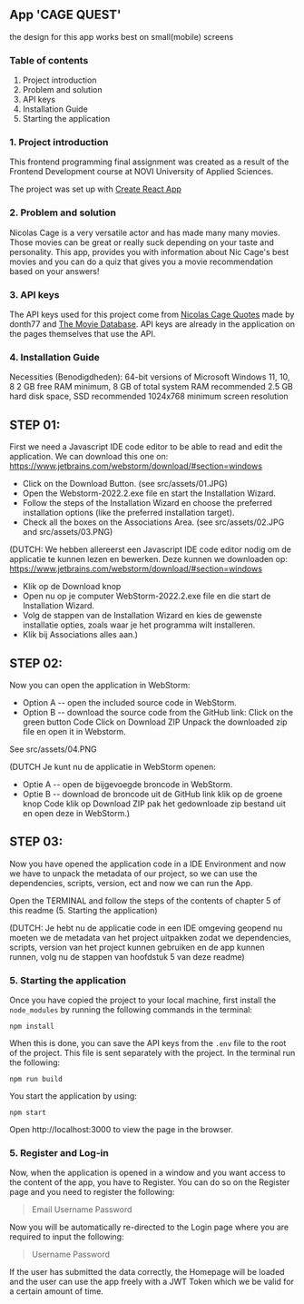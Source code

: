 ## App 'CAGE QUEST'

the design for this app works best on small(mobile) screens

### Table of contents

1. Project introduction
2. Problem and solution
3. API keys
4. Installation Guide
5. Starting the application

### 1. Project introduction

This frontend programming final assignment was created as a result of the Frontend Development course at NOVI University of Applied Sciences.

The project was set up with [Create React App](https://github.com/facebook/create-react-app)

### 2. Problem and solution

Nicolas Cage is a very versatile actor and has made many many movies. Those movies can be great or really suck depending on your taste and personality.
This app, provides you with information about Nic Cage's best movies and you can do a quiz that gives you a movie recommendation based on your answers!

### 3. API keys

The API keys used for this project come from [Nicolas Cage Quotes](https://nicolas-cage-quotes.herokuapp.com/quotes/?movie=&info=true) made by donth77 and
[The Movie Database](https://api.themoviedb.org/3/movie/). API keys are already in the application on the pages themselves that use the API. 

### 4. Installation Guide
Necessities (Benodigdheden):
64-bit versions of Microsoft Windows 11, 10, 8
2 GB free RAM minimum, 8 GB of total system RAM recommended
2.5 GB hard disk space, SSD recommended
1024x768 minimum screen resolution

STEP 01:
---
First we need a Javascript IDE code editor to be able to read and edit the application. 
We can download this one on: https://www.jetbrains.com/webstorm/download/#section=windows

- Click on the Download Button. (see src/assets/01.JPG)
- Open the Webstorm-2022.2.exe file en start the Installation Wizard.
- Follow the steps of the Installation Wizard en choose the preferred installation options (like the preferred installation target).
- Check all the boxes on the Associations Area. (see src/assets/02.JPG and src/assets/03.PNG)

(DUTCH: We hebben allereerst een Javascript IDE code editor nodig om de applicatie te kunnen lezen en bewerken. Deze kunnen we downloaden op:
https://www.jetbrains.com/webstorm/download/#section=windows

- Klik op de Download knop
- Open nu op je computer WebStorm-2022.2.exe file en die start de Installation Wizard.
- Volg de stappen van de Installation Wizard en kies de gewenste installatie opties, zoals waar je
  het programma wilt installeren.
- Klik bij Associations alles aan.)

STEP 02:
---
Now you can open the application in WebStorm:
- Option A -- open the included source code in WebStorm.
- Option B -- download the source code from the GitHub link:
  Click on the green button Code
  Click on Download ZIP
  Unpack the downloaded zip file en open it in Webstorm.

See src/assets/04.PNG

(DUTCH Je kunt nu de applicatie in WebStorm openen:
- Optie A -- open de bijgevoegde broncode in WebStorm.
- Optie B -- download de broncode uit de GitHub link
  klik op de groene knop Code
  klik op Download ZIP
  pak het gedownloade zip bestand uit en open deze in WebStorm.)

STEP 03:
---
Now you have opened the application code in a IDE Environment and now we have to unpack the metadata
of our project, so we can use the dependencies, scripts, version, ect and now we can run the App. 

Open the TERMINAL and follow the steps of the contents of chapter 5 of this readme (5. Starting the application)

(DUTCH: Je hebt nu de applicatie code in een IDE omgeving geopend nu moeten we de metadata 
van het project uitpakken zodat we dependencies, scripts, version van het project kunnen 
gebruiken en de app kunnen runnen, volg nu de stappen van hoofdstuk 5 van deze readme)

### 5. Starting the application

Once you have copied the project to your local machine, first install the `node_modules` by running the following commands in the terminal:

`npm install`

When this is done, you can save the API keys from the `.env` file to the root of the project. This file is sent separately with the project. In the terminal run the following:

`npm run build`

You start the application by using:

`npm start`

Open http://localhost:3000 to view the page in the browser.

### 5. Register and Log-in
Now, when the application is opened in a window and you want access to the content of the app, you have to
Register. You can do so on the Register page and you need to register the following:
> Email
> Username
> Password

Now you will be automatically re-directed to the Login page where you are required to input the following:
> Username
> Password

If the user has submitted the data correctly, the Homepage will be loaded and the user can use the app freely with
a JWT Token which we be valid for a certain amount of time.
